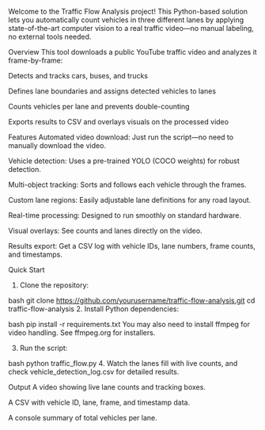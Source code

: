 Welcome to the Traffic Flow Analysis project!
This Python-based solution lets you automatically count vehicles in three different lanes by applying state-of-the-art computer vision to a real traffic video—no manual labeling, no external tools needed.

Overview
This tool downloads a public YouTube traffic video and analyzes it frame-by-frame:

Detects and tracks cars, buses, and trucks

Defines lane boundaries and assigns detected vehicles to lanes

Counts vehicles per lane and prevents double-counting

Exports results to CSV and overlays visuals on the processed video

Features
Automated video download: Just run the script—no need to manually download the video.

Vehicle detection: Uses a pre-trained YOLO (COCO weights) for robust detection.

Multi-object tracking: Sorts and follows each vehicle through the frames.

Custom lane regions: Easily adjustable lane definitions for any road layout.

Real-time processing: Designed to run smoothly on standard hardware.

Visual overlays: See counts and lanes directly on the video.

Results export: Get a CSV log with vehicle IDs, lane numbers, frame counts, and timestamps.

Quick Start
1. Clone the repository:

bash
git clone https://github.com/yourusername/traffic-flow-analysis.git
cd traffic-flow-analysis
2. Install Python dependencies:

bash
pip install -r requirements.txt
You may also need to install ffmpeg for video handling. See ffmpeg.org for installers.

3. Run the script:

bash
python traffic_flow.py
4. Watch the lanes fill with live counts, and check vehicle_detection_log.csv for detailed results.

Output
A video showing live lane counts and tracking boxes.

A CSV with vehicle ID, lane, frame, and timestamp data.

A console summary of total vehicles per lane.

